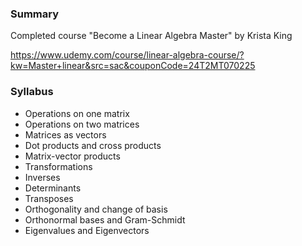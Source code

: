 ### Summary

Completed course "Become a Linear Algebra Master" by Krista King

https://www.udemy.com/course/linear-algebra-course/?kw=Master+linear&src=sac&couponCode=24T2MT070225

### Syllabus

- Operations on one matrix
- Operations on two matrices
- Matrices as vectors
- Dot products and cross products
- Matrix-vector products
- Transformations
- Inverses
- Determinants
- Transposes
- Orthogonality and change of basis
- Orthonormal bases and Gram-Schmidt
- Eigenvalues and Eigenvectors
